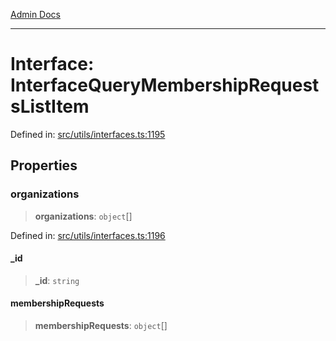 [Admin Docs](/)

***

# Interface: InterfaceQueryMembershipRequestsListItem

Defined in: [src/utils/interfaces.ts:1195](https://github.com/PalisadoesFoundation/talawa-admin/blob/main/src/utils/interfaces.ts#L1195)

## Properties

### organizations

> **organizations**: `object`[]

Defined in: [src/utils/interfaces.ts:1196](https://github.com/PalisadoesFoundation/talawa-admin/blob/main/src/utils/interfaces.ts#L1196)

#### \_id

> **\_id**: `string`

#### membershipRequests

> **membershipRequests**: `object`[]
